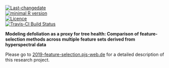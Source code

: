 
[![Last-changedate](https://img.shields.io/badge/last%20change-2019--05--21-brightgreen.svg)](https://github.com/pat-s/2019-feature-selection/commits/master)  
[![minimal R
version](https://img.shields.io/badge/R%3E%3D-3.5.0-brightgreen.svg)](https://cran.r-project.org/)  
[![Licence](https://img.shields.io/github/license/mashape/apistatus.svg)](http://choosealicense.com/licenses/mit/)  
[![Travis-CI Build Status](https://travis-ci.org/pat-s/2019-feature-selection.png?branch=master)](https://travis-ci.org/pat-s/2019-feature-selection)

**Modeling defoliation as a proxy for tree health: Comparison of feature-selection methods across multiple feature sets derived from hyperspectral data**

Please go to [2019-feature-selection.pjs-web.de](https://2019-feature-selection.pjs-web.de) for a detailed description of this research project.
